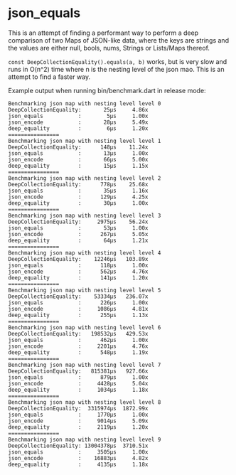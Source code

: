 
# json_equals

This is an attempt of finding a performant way to perform a deep comparison of two Maps of JSON-like data, where the keys are strings 
and the values are either null, bools, nums, Strings or Lists/Maps thereof.

`const DeepCollectionEquality().equals(a, b)` works, but is very slow and runs in O(n^2) time where n is the nesting level of the json mao. 
This is an attempt to find a faster way.


Example output when running bin/benchmark.dart in release mode:

```
Benchmarking json map with nesting level level 0
DeepCollectionEquality:       25μs     4.86x
json_equals           :        5μs     1.00x
json_encode           :       28μs     5.49x
deep_equality         :        6μs     1.20x
================
Benchmarking json map with nesting level level 1
DeepCollectionEquality:      148μs    11.24x
json_equals           :       13μs     1.00x
json_encode           :       66μs     5.00x
deep_equality         :       15μs     1.15x
================
Benchmarking json map with nesting level level 2
DeepCollectionEquality:      778μs    25.68x
json_equals           :       35μs     1.16x
json_encode           :      129μs     4.25x
deep_equality         :       30μs     1.00x
================
Benchmarking json map with nesting level level 3
DeepCollectionEquality:     2975μs    56.24x
json_equals           :       53μs     1.00x
json_encode           :      267μs     5.05x
deep_equality         :       64μs     1.21x
================
Benchmarking json map with nesting level level 4
DeepCollectionEquality:    12246μs   103.89x
json_equals           :      118μs     1.00x
json_encode           :      562μs     4.76x
deep_equality         :      141μs     1.20x
================
Benchmarking json map with nesting level level 5
DeepCollectionEquality:    53334μs   236.07x
json_equals           :      226μs     1.00x
json_encode           :     1086μs     4.81x
deep_equality         :      255μs     1.13x
================
Benchmarking json map with nesting level level 6
DeepCollectionEquality:   198532μs   429.53x
json_equals           :      462μs     1.00x
json_encode           :     2201μs     4.76x
deep_equality         :      548μs     1.19x
================
Benchmarking json map with nesting level level 7
DeepCollectionEquality:   815381μs   927.66x
json_equals           :      879μs     1.00x
json_encode           :     4428μs     5.04x
deep_equality         :     1034μs     1.18x
================
Benchmarking json map with nesting level level 8
DeepCollectionEquality:  3315974μs  1872.99x
json_equals           :     1770μs     1.00x
json_encode           :     9014μs     5.09x
deep_equality         :     2119μs     1.20x
================
Benchmarking json map with nesting level level 9
DeepCollectionEquality: 13004378μs  3710.51x
json_equals           :     3505μs     1.00x
json_encode           :    16883μs     4.82x
deep_equality         :     4135μs     1.18x
```